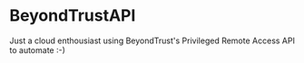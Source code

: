 # BeyondTrustAPI
Just a cloud enthousiast using BeyondTrust's Privileged Remote Access API to automate :-)
